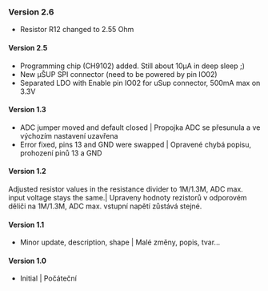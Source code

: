 ### Version 2.6
- Resistor R12 changed to 2.55 Ohm
#### Version 2.5
- Programming chip (CH9102) added. Still about 10µA in deep sleep ;)
- New µŠUP SPI connector (need to be powered by pin IO02)
- Separated LDO with Enable pin IO02 for uSup connector, 500mA max on 3.3V
#### Version 1.3
- ADC jumper moved and default closed | Propojka ADC se přesunula a ve výchozím nastavení uzavřena
- Error fixed, pins 13 and GND were swapped | Opravené chybá popisu, prohození pinů 13 a GND
#### Version 1.2
Adjusted resistor values in the resistance divider to 1M/1.3M, ADC max. input voltage stays the same.| Upraveny hodnoty rezistorů v odporovém děliči na 1M/1.3M, ADC max. vstupní napětí zůstává stejné.
#### Version 1.1
- Minor update, description, shape  | Malé změny, popis, tvar...
#### Version 1.0
- Initial | Počáteční
